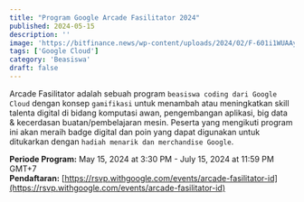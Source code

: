 ```yaml
---
title: "Program Google Arcade Fasilitator 2024"
published: 2024-05-15
description: ''
image: 'https://bitfinance.news/wp-content/uploads/2024/02/F-601i1WUAAyCBa.jpg'
tags: ['Google Cloud']
category: 'Beasiswa'
draft: false 
---
```


Arcade Fasilitator adalah sebuah program `beasiswa coding dari Google Cloud` dengan konsep `gamifikasi` untuk menambah atau meningkatkan skill talenta digital di bidang komputasi awan, pengembangan aplikasi, big data & kecerdasan buatan/pembelajaran mesin. Peserta yang mengikuti program ini akan meraih badge digital dan poin yang dapat digunakan untuk ditukarkan dengan `hadiah menarik dan merchandise Google`.

**Periode Program:** May 15, 2024 at 3:30 PM - July 15, 2024 at 11:59 PM GMT+7<br>
**Pendaftaran:** [https://rsvp.withgoogle.com/events/arcade-fasilitator-id](https://rsvp.withgoogle.com/events/arcade-fasilitator-id)
